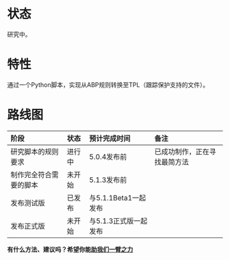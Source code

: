 # 状态 #

研究中。


# 特性 #

通过一个Python脚本，实现从ABP规则转换至TPL（跟踪保护支持的文件）。

# 路线图 #

|阶段|状态|预计完成时间|备注|
|:-----|:-----|:-----------------|:-----|
|研究脚本的规则要求|进行中|5.0.4发布前|已成功制作，正在寻找最简方法|
|制作完全符合需要的脚本|未开始|5.1.3发布前|  |
|发布测试版|已发布|与5.1.1Beta1一起发布|  |
|发布正式版|未开始|与5.1.3正式版一起发布|  |

**有什么方法、建议吗？希望你能[助我们一臂之力](https://code.google.com/p/adfiltering-rules/issues/entry?template=%E5%85%B3%E4%BA%8E%E6%94%AF%E6%8C%81%E2%80%9C%E8%B7%9F%E8%B8%AA%E4%BF%9D%E6%8A%A4%E2%80%9D%E7%9A%84%E5%BB%BA%E8%AE%AE)**